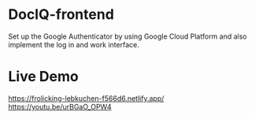 # DocIQ-frontend
Set up the Google Authenticator by using Google Cloud Platform and also implement the log in and work interface.
# Live Demo
https://frolicking-lebkuchen-f566d6.netlify.app/
https://youtu.be/urBGaO_OPW4
